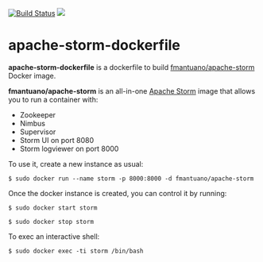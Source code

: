 [![Build Status](https://travis-ci.org/fedelemantuano/apache-storm-dockerfile.svg?branch=master)](https://travis-ci.org/fedelemantuano/apache-storm-dockerfile)
[![](https://images.microbadger.com/badges/image/fmantuano/apache-storm.svg)](https://microbadger.com/images/fmantuano/apache-storm "Get your own image badge on microbadger.com")

# apache-storm-dockerfile

**apache-storm-dockerfile** is a dockerfile to build [fmantuano/apache-storm](https://hub.docker.com/r/fmantuano/apache-storm/) Docker image.

**fmantuano/apache-storm** is an all-in-one [Apache Storm](http://storm.apache.org/) image that allows you to run a container with:
  - Zookeeper
  - Nimbus
  - Supervisor
  - Storm UI on port 8080
  - Storm logviewer on port 8000


To use it, create a new instance as usual:

```
$ sudo docker run --name storm -p 8000:8000 -d fmantuano/apache-storm
```

Once the docker instance is created, you can control it by running:

```
$ sudo docker start storm

$ sudo docker stop storm
```

To exec an interactive shell:

```
$ sudo docker exec -ti storm /bin/bash
```
